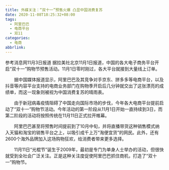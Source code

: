 ```yaml
---
title: 外媒关注：“双十一”预售火爆 凸显中国消费复苏
date: 2020-11-08T18:25:32+08:00
tags:
  - 阿里巴巴
  - 电商平台
  - 双11
categories:
  - 电商
abbrlink:
---
```


参考消息网11月3日报道 据拉美社北京11月1日报道，中国的各大电子商务平台开启“双十一”购物节预售活动。11月1日零时刚过，各大平台就接到大量线上订单。

　　据中国媒体报道显示，阿里巴巴及其竞争对手京东、拼多多等电商平台，以及抖音等内容平台支持的电商业务部门在购物季开启后几分钟就交出了这张漂亮的成绩单，而这一现象则被视为中国消费复苏的晴雨表。

　　由于新冠病毒疫情阻碍了中国走向国际市场的步伐，今年各大电商平台提前启动了“双十一”购物节活动。今年活动的第一阶段从11月1日开始一直持续到3日，而第二阶段的活动将按照传统在11月11日正式拉开帷幕。

　　阿里巴巴甚至将预售时间提前到了10月中旬，并将直播带货这种销售模式纳入天猫和淘宝的销售平台之上，以吸引成千上万“淘便宜货”的网民。此外，还有2600个海外品牌加入这场购物狂欢，给消费者带来更多选择。

　　11月11日“光棍节”诞生于2009年，最初是专门为单身人士举办的活动，但很快就受到全社会广泛关注。正是这种关注度促使阿里巴巴抓住商机，打造了“双十一”购物节。
